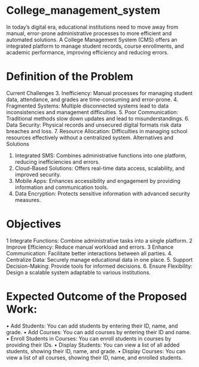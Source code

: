 # College_management_system
In today’s digital era, educational institutions need to move away from manual, error-prone administrative processes to more efficient and automated solutions. A College Management System (CMS) offers an integrated platform to manage student records, course enrollments, and academic performance, improving efficiency and reducing errors.
# Definition of the Problem
Current Challenges
3.	Inefficiency: Manual processes for managing student data, attendance, and grades are time-consuming and error-prone.
4.	Fragmented Systems: Multiple disconnected systems lead to data inconsistencies and management difficulties.
5.	Poor Communication: Traditional methods slow down updates and lead to misunderstandings.
6.	Data Security: Physical records and unsecured digital formats risk data breaches and loss.
7.	Resource Allocation: Difficulties in managing school resources effectively without a centralized system.
Alternatives and Solutions
1.	Integrated SMS: Combines administrative functions into one platform, reducing inefficiencies and errors.
2.	Cloud-Based Solutions: Offers real-time data access, scalability, and improved security.
3.	Mobile Apps: Enhances accessibility and engagement by providing information and communication tools.
4.	Data Encryption: Protects sensitive information with advanced security measures.
# Objectives
1	Integrate Functions: Combine administrative tasks into a single platform.
2	Improve Efficiency: Reduce manual workload and errors.
3	Enhance Communication: Facilitate better interactions between all parties.
4.	Centralize Data: Securely manage educational data in one place.
5.	Support Decision-Making: Provide tools for informed decisions.
6.	Ensure Flexibility: Design a scalable system adaptable to various institutions.
# Expected Outcome of the Proposed Work:
•	Add Students: You can add students by entering their ID, name, and grade.
•	Add Courses: You can add courses by entering their ID and name.
•	Enroll Students in Courses: You can enroll students in courses by providing their IDs.
•	Display Students: You can view a list of all added students, showing their ID, name, and grade.
•	Display Courses: You can view a list of all courses, showing their ID, name, and enrolled students.
